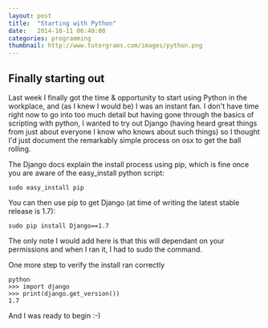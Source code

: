 ```yaml
---
layout: post
title:  "Starting with Python"
date:   2014-10-11 06:40:00
categories: programming
thumbnail: http://www.tutorgrams.com/images/python.png
---
```


## Finally starting out

Last week I finally got the time & opportunity to start using Python in the workplace, and (as I knew I would be) I was an instant fan. 
I don't have time right now to go into too much detail but having gone through the basics of scripting with python, 
I wanted to try out Django (having heard great things from just about everyone I know who knows about such things) so I thought I'd just document the remarkably simple process on osx to get the ball rolling.

The Django docs explain the install process using pip, which is fine once you are aware of the easy_install python script:

```
sudo easy_install pip
```
  
You can then use pip to get Django (at time of writing the latest stable release is 1.7):

```
sudo pip install Django==1.7
```
  
The only note I would add here is that this will dependant on your permissions and when I ran it, I had to sudo the command.

One more step to verify the install ran correctly

```
python
>>> import django
>>> print(django.get_version())
1.7
```
  
And I was ready to begin :-)
